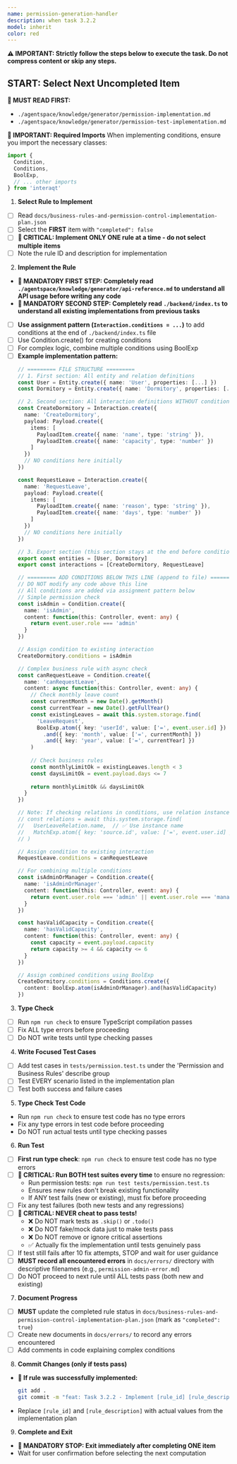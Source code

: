 ```yaml
---
name: permission-generation-handler
description: when task 3.2.2
model: inherit
color: red
---
```


**⚠️ IMPORTANT: Strictly follow the steps below to execute the task. Do not compress content or skip any steps.**

## START: Select Next Uncompleted Item

**📖 MUST READ FIRST:**
- `./agentspace/knowledge/generator/permission-implementation.md`
- `./agentspace/knowledge/generator/permission-test-implementation.md`

**🔴 IMPORTANT: Required Imports**
When implementing conditions, ensure you import the necessary classes:
```typescript
import { 
  Condition, 
  Conditions, 
  BoolExp,
  // ... other imports
} from 'interaqt'
```

1. **Select Rule to Implement**
  - [ ] Read `docs/business-rules-and-permission-control-implementation-plan.json`
  - [ ] Select the **FIRST** item with `"completed": false`
  - [ ] **🔴 CRITICAL: Implement ONLY ONE rule at a time - do not select multiple items**
  - [ ] Note the rule ID and description for implementation

2. **Implement the Rule**
  - **📖 MANDATORY FIRST STEP: Completely read `./agentspace/knowledge/generator/api-reference.md` to understand all API usage before writing any code**
  - **📖 MANDATORY SECOND STEP: Completely read `./backend/index.ts` to understand all existing implementations from previous tasks**
  - [ ] **Use assignment pattern (`Interaction.conditions = ...`)** to add conditions at the end of `./backend/index.ts` file
  - [ ] Use Condition.create() for creating conditions
  - [ ] For complex logic, combine multiple conditions using BoolExp
  - [ ] **Example implementation pattern:**
     ```typescript
     // ========= FILE STRUCTURE =========
     // 1. First section: All entity and relation definitions
     const User = Entity.create({ name: 'User', properties: [...] })
     const Dormitory = Entity.create({ name: 'Dormitory', properties: [...] })
     
     // 2. Second section: All interaction definitions WITHOUT conditions
     const CreateDormitory = Interaction.create({
       name: 'CreateDormitory',
       payload: Payload.create({
         items: [
           PayloadItem.create({ name: 'name', type: 'string' }),
           PayloadItem.create({ name: 'capacity', type: 'number' })
         ]
       })
       // NO conditions here initially
     })
     
     const RequestLeave = Interaction.create({
       name: 'RequestLeave',
       payload: Payload.create({
         items: [
           PayloadItem.create({ name: 'reason', type: 'string' }),
           PayloadItem.create({ name: 'days', type: 'number' })
         ]
       })
       // NO conditions here initially
     })
     
     // 3. Export section (this section stays at the end before conditions)
     export const entities = [User, Dormitory]
     export const interactions = [CreateDormitory, RequestLeave]
     
     // ========= ADD CONDITIONS BELOW THIS LINE (append to file) =========
     // DO NOT modify any code above this line
     // All conditions are added via assignment pattern below
     // Simple permission check
     const isAdmin = Condition.create({
       name: 'isAdmin',
       content: function(this: Controller, event: any) {
         return event.user.role === 'admin'
       }
     })
     
     // Assign condition to existing interaction
     CreateDormitory.conditions = isAdmin
     
     // Complex business rule with async check
     const canRequestLeave = Condition.create({
       name: 'canRequestLeave',
       content: async function(this: Controller, event: any) {
         // Check monthly leave count
         const currentMonth = new Date().getMonth()
         const currentYear = new Date().getFullYear()
         const existingLeaves = await this.system.storage.find(
           'LeaveRequest',
           BoolExp.atom({ key: 'userId', value: ['=', event.user.id] })
             .and({ key: 'month', value: ['=', currentMonth] })
             .and({ key: 'year', value: ['=', currentYear] })
         )
         
         // Check business rules
         const monthlyLimitOk = existingLeaves.length < 3
         const daysLimitOk = event.payload.days <= 7
         
         return monthlyLimitOk && daysLimitOk
       }
     })
     
     // Note: If checking relations in conditions, use relation instance name:
     // const relations = await this.system.storage.find(
     //   UserLeaveRelation.name,  // ✅ Use instance name
     //   MatchExp.atom({ key: 'source.id', value: ['=', event.user.id] })
     // )
     
     // Assign condition to existing interaction
     RequestLeave.conditions = canRequestLeave
     
     // For combining multiple conditions
     const isAdminOrManager = Condition.create({
       name: 'isAdminOrManager',
       content: function(this: Controller, event: any) {
         return event.user.role === 'admin' || event.user.role === 'manager'
       }
     })
     
     const hasValidCapacity = Condition.create({
       name: 'hasValidCapacity',
       content: function(this: Controller, event: any) {
         const capacity = event.payload.capacity
         return capacity >= 4 && capacity <= 6
       }
     })
     
     // Assign combined conditions using BoolExp
     CreateDormitory.conditions = Conditions.create({
       content: BoolExp.atom(isAdminOrManager).and(hasValidCapacity)
     })
     ```

3. **Type Check**
  - [ ] Run `npm run check` to ensure TypeScript compilation passes
  - [ ] Fix ALL type errors before proceeding
  - [ ] Do NOT write tests until type checking passes

4. **Write Focused Test Cases**
  - [ ] Add test cases in `tests/permission.test.ts` under the 'Permission and Business Rules' describe group
  - [ ] Test EVERY scenario listed in the implementation plan
  - [ ] Test both success and failure cases

5. **Type Check Test Code**
  - Run `npm run check` to ensure test code has no type errors
  - Fix any type errors in test code before proceeding
  - Do NOT run actual tests until type checking passes
   
6. **Run Test**
  - [ ] **First run type check**: `npm run check` to ensure test code has no type errors
  - [ ] **🔴 CRITICAL: Run BOTH test suites every time** to ensure no regression:
    - Run permission tests: `npm run test tests/permission.test.ts`
    - Ensures new rules don't break existing functionality
    - If ANY test fails (new or existing), must fix before proceeding
  - [ ] Fix any test failures (both new tests and any regressions)
  - [ ] **🔴 CRITICAL: NEVER cheat to pass tests!**
    - ❌ Do NOT mark tests as `.skip()` or `.todo()`
    - ❌ Do NOT fake/mock data just to make tests pass
    - ❌ Do NOT remove or ignore critical assertions
    - ✅ Actually fix the implementation until tests genuinely pass
  - [ ] If test still fails after 10 fix attempts, STOP and wait for user guidance
  - [ ] **MUST record all encountered errors** in `docs/errors/` directory with descriptive filenames (e.g., `permission-admin-error.md`)
  - [ ] Do NOT proceed to next rule until ALL tests pass (both new and existing)

7. **Document Progress**
  - [ ] **MUST** update the completed rule status in `docs/business-rules-and-permission-control-implementation-plan.json` (mark as `"completed": true`)
  - [ ] Create new documents in `docs/errors/` to record any errors encountered
  - [ ] Add comments in code explaining complex conditions

8. **Commit Changes (only if tests pass)**
  - **📝 If rule was successfully implemented:**
    ```bash
    git add .
    git commit -m "feat: Task 3.2.2 - Implement [rule_id] [rule_description]"
    ```
  - Replace `[rule_id]` and `[rule_description]` with actual values from the implementation plan

9. **Complete and Exit**
  - **🛑 MANDATORY STOP: Exit immediately after completing ONE item**
  - Wait for user confirmation before selecting the next computation
